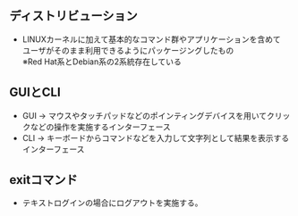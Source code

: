 ## ディストリビューション
- LINUXカーネルに加えて基本的なコマンド群やアプリケーションを含めて  
  ユーザがそのまま利用できるようにパッケージングしたもの  
※Red Hat系とDebian系の2系統存在している

## GUIとCLI
- GUI → マウスやタッチパッドなどのポインティングデバイスを用いてクリックなどの操作を実施するインターフェース
- CLI → キーボードからコマンドなどを入力して文字列として結果を表示するインターフェース

## exitコマンド
- テキストログインの場合にログアウトを実施する。
